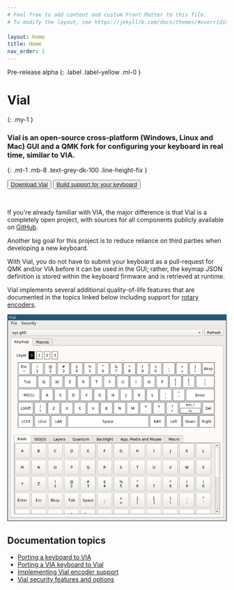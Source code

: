 ```yaml
---
# Feel free to add content and custom Front Matter to this file.
# To modify the layout, see https://jekyllrb.com/docs/themes/#overriding-theme-defaults

layout: home
title: Home
nav_order: 1
---
```


Pre-release alpha
{: .label .label-yellow .ml-0 }
# Vial
{: .my-1 }
### **Vial is an open-source cross-platform (Windows, Linux and Mac) GUI and a QMK fork for configuring your keyboard in real time, similar to VIA.**
{: .mt-1 .mb-8 .text-grey-dk-100 .line-height-fix }

<button type="button" name="button" class="btn gettingStarted blue">[Download Vial](/download)</button>
<button type="button" name="button" class="btn gettingStarted">[Build support for your keyboard](/gettingStarted/porting-to-via.md)</button>

<br>


If you're already familiar with VIA, the major difference is that Vial is a completely open project, with sources for all components publicly available on [GitHub](https://github.com/vial-kb).

Another big goal for this project is to reduce reliance on third parties when developing a new keyboard.

With Vial, you do not have to submit your keyboard as a pull-request for QMK and/or VIA before it can be used in the GUI; rather, the keymap JSON definition is stored within the keyboard firmware and is retrieved at runtime.

Vial implements several additional quality-of-life features that are documented in the topics linked below including support for [rotary encoders](gettingStarted/encoders.md).

![](img/vial-linux.png)


## Documentation topics

* [Porting a keyboard to VIA](/gettingStarted/porting-to-via.md)
* [Porting a VIA keyboard to Vial](/gettingStarted/porting-to-vial.md)
* [Implementing Vial encoder support](gettingStarted/encoders.md)
* [Vial security features and options](/security)
